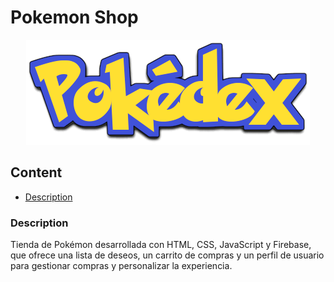 # Pokemon Shop
<div align=center>
<img src="src/assets/images/logo.png" alt="logo">
</div>

## Content
- [Description](#description)

### Description
Tienda de Pokémon desarrollada con HTML, CSS, JavaScript y Firebase, que ofrece una lista de deseos, un carrito de compras y un perfil de usuario para gestionar compras y personalizar la experiencia.
